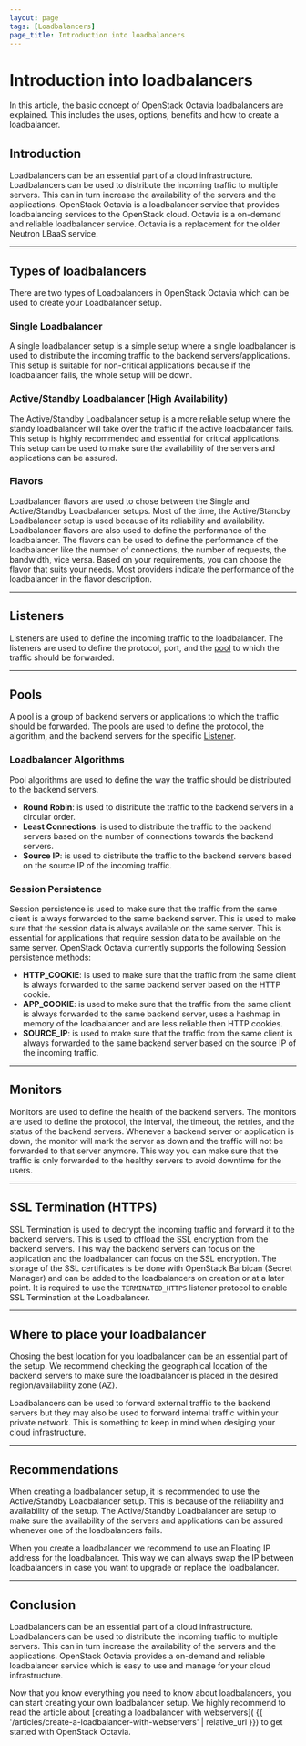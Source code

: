 ```yaml
---
layout: page
tags: [Loadbalancers]
page_title: Introduction into loadbalancers
---
```


# Introduction into loadbalancers

In this article, the basic concept of OpenStack Octavia loadbalancers are
explained. This includes the uses, options, benefits and how to create a
loadbalancer.

## Introduction
Loadbalancers can be an essential part of a cloud infrastructure. Loadbalancers
can be used to distribute the incoming traffic to multiple servers. This can in
turn increase the availability of the servers and the applications. OpenStack
Octavia is a loadbalancer service that provides loadbalancing services to the
OpenStack cloud. Octavia is a on-demand and reliable loadbalancer service.
Octavia is a replacement for the older Neutron LBaaS service.

---

## Types of loadbalancers
There are two types of Loadbalancers in OpenStack Octavia which can be used to
create your Loadbalancer setup.

### Single Loadbalancer
A single loadbalancer setup is a simple setup where a single loadbalancer is
used to distribute the incoming traffic to the backend servers/applications.
This setup is suitable for non-critical applications because if the
loadbalancer fails, the whole setup will be down.

### Active/Standby Loadbalancer (High Availability)
The Active/Standby Loadbalancer setup is a more reliable setup where the standy
loadbalancer will take over the traffic if the active loadbalancer fails. This
setup is highly recommended and essential for critical applications. This setup
can be used to make sure the availability of the servers and applications can
be assured.

### Flavors
Loadbalancer flavors are used to chose between the Single and Active/Standby
Loadbalancer setups. Most of the time, the Active/Standby Loadbalancer setup is
used because of its reliability and availability. Loadbalancer flavors are also
used to define the performance of the loadbalancer. The flavors can be used to
define the performance of the loadbalancer like the number of connections, the
number of requests, the bandwidth, vice versa. Based on your requirements, you
can choose the flavor that suits your needs. Most providers indicate the
performance of the loadbalancer in the flavor description.

---

## Listeners
Listeners are used to define the incoming traffic to the loadbalancer. The
listeners are used to define the protocol, port, and the [pool](#pools) to
which the traffic should be forwarded.

---

## Pools
A pool is a group of backend servers or applications to which the traffic
should be forwarded. The pools are used to define the protocol, the algorithm,
and the backend servers for the specific [Listener](#listeners).

### Loadbalancer Algorithms
Pool algorithms are used to define the way the traffic should be distributed to
the backend servers.
- **Round Robin**: is used to distribute the traffic to the backend servers in
a circular order.   
- **Least Connections**: is used to distribute the traffic to the backend
servers based on the number of connections towards the backend servers.  
- **Source IP**: is used to distribute the traffic to the backend servers
based on the source IP of the incoming traffic.  

### Session Persistence
Session persistence is used to make sure that the traffic from the same client
is always forwarded to the same backend server. This is used to make sure that
the session data is always available on the same server. This is essential for
applications that require session data to be available on the same server.
OpenStack Octavia currently supports the following Session persistence methods:
- **HTTP_COOKIE**: is used to make sure that the traffic from the same client
is always forwarded to the same backend server based on the HTTP cookie.  
- **APP_COOKIE**: is used to make sure that the traffic from the same client is
always forwarded to the same backend server, uses a hashmap in memory of the
loadbalancer and are less reliable then HTTP cookies.  
- **SOURCE_IP**: is used to make sure that the traffic from the same client is
always forwarded to the same backend server based on the source IP of the
incoming traffic.  

---

## Monitors
Monitors are used to define the health of the backend servers. The monitors are
used to define the protocol, the interval, the timeout, the retries, and the
status of the backend servers. Whenever a backend server or application is
down, the monitor will mark the server as down and the traffic will not be
forwarded to that server anymore. This way you can make sure that the traffic
is only forwarded to the healthy servers to avoid downtime for the users.

---

## SSL Termination (HTTPS)
SSL Termination is used to decrypt the incoming traffic and forward it to the
backend servers. This is used to offload the SSL encryption from the backend
servers. This way the backend servers can focus on the application and the
loadbalancer can focus on the SSL encryption. The storage of the SSL
certificates is be done with OpenStack Barbican (Secret Manager) and can be 
added to the loadbalancers on creation or at a later point. It is required to
use the `TERMINATED_HTTPS` listener  protocol to enable SSL Termination at the
Loadbalancer.

---

## Where to place your loadbalancer
Chosing the best location for you loadbalancer can be an essential part of the
setup. We recommend checking the geographical location of the backend servers
to make sure the loadbalancer is placed in the desired region/availability
zone (AZ).

Loadbalancers can be used to forward external traffic to the backend servers
but they may also be used to forward internal traffic within your private
network. This is something to keep in mind when desiging your cloud
infrastructure.

---

## Recommendations
When creating a loadbalancer setup, it is recommended to use the Active/Standby
Loadbalancer setup. This is because of the reliability and availability of the
setup. The Active/Standby Loadbalancer are setup to make sure the availability
of the servers and applications can be assured whenever one of the
loadbalancers fails.

When you create a loadbalancer we recommend to use an Floating IP address for
the loadbalancer. This way we can always swap the IP between loadbalancers in
case you want to upgrade or replace the loadbalancer.

---

## Conclusion
Loadbalancers can be an essential part of a cloud infrastructure. Loadbalancers
can be used to distribute the incoming traffic to multiple servers. This can in
turn increase the availability of the servers and the applications. OpenStack
Octavia provides a on-demand and reliable loadbalancer service which is easy to
use and manage for your cloud infrastructure.

Now that you know everything you need to know about loadbalancers, you can
start creating your own loadbalancer setup. We highly recommend to read the
article about [creating a loadbalancer with webservers](
{{ '/articles/create-a-loadbalancer-with-webservers' | relative_url }}) to get
started with OpenStack Octavia.
